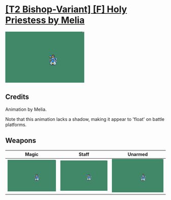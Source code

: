 # [\[T2 Bishop-Variant\] \[F\] Holy Priestess by Melia](./)

<img src="./6.%20Magic/Magic_000.png" alt="[T2 Bishop-Variant] [F] Holy Priestess by Melia standing" />

## Credits

Animation by Melia.

Note that this animation lacks a shadow, making it appear to 'float' on battle platforms.

## Weapons


|Magic |Staff |Unarmed |
|  :---: | :---: | :---: |
| <img alt="Magic animation" src="./6.%20Magic/Magic.gif" /> | <img alt="Staff animation" src="./7.%20Staff/Staff.gif" /> | <img alt="Unarmed animation" src="./8.%20Unarmed/Unarmed.gif" /> |
